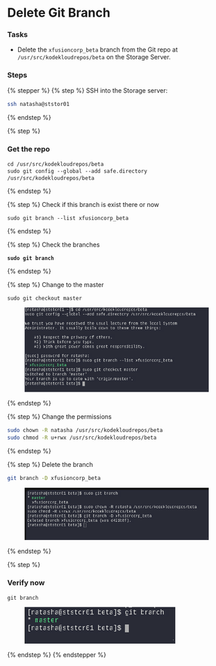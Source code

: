 # Delete Git Branch

### Tasks

* Delete the `xfusioncorp_beta` branch from the Git repo at `/usr/src/kodekloudrepos/beta` on the Storage Server.

### Steps

{% stepper %}
{% step %}
SSH into the Storage server:

```bash
ssh natasha@ststor01
```
{% endstep %}

{% step %}
### Get the repo

```
cd /usr/src/kodekloudrepos/beta
sudo git config --global --add safe.directory /usr/src/kodekloudrepos/beta
```
{% endstep %}

{% step %}
Check if this branch is exist there or now

```
sudo git branch --list xfusioncorp_beta
```
{% endstep %}

{% step %}
Check the branches

<pre><code><strong>sudo git branch
</strong></code></pre>
{% endstep %}

{% step %}
Change to the master

```
sudo git checkout master
```

<figure><img src="../.gitbook/assets/image (26).png" alt=""><figcaption></figcaption></figure>
{% endstep %}

{% step %}
Change the permissions

```bash
sudo chown -R natasha /usr/src/kodekloudrepos/beta
sudo chmod -R u+rwx /usr/src/kodekloudrepos/beta
```
{% endstep %}

{% step %}
Delete the branch

```bash
git branch -D xfusioncorp_beta
```

<figure><img src="../.gitbook/assets/image (27).png" alt=""><figcaption></figcaption></figure>
{% endstep %}

{% step %}
### Verify now

```
git branch
```

<figure><img src="../.gitbook/assets/image (28).png" alt=""><figcaption></figcaption></figure>
{% endstep %}
{% endstepper %}

